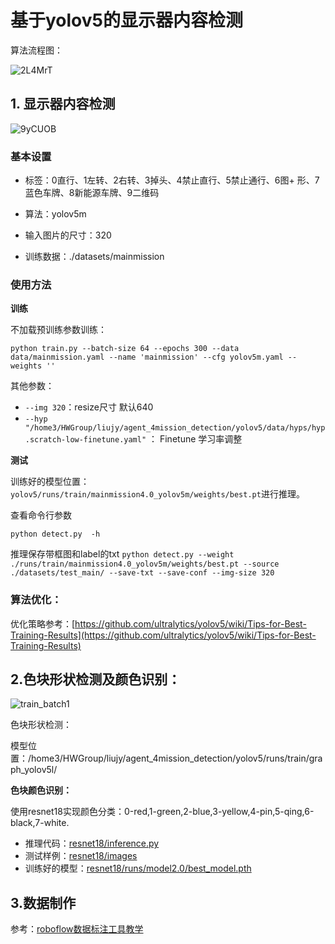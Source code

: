 # 基于yolov5的显示器内容检测

算法流程图：

![2L4MrT](https://ossjiyaoliu.oss-cn-beijing.aliyuncs.com/uPic/2L4MrT.png)

## 1. 显示器内容检测

![9yCUOB](https://ossjiyaoliu.oss-cn-beijing.aliyuncs.com/uPic/9yCUOB.jpg)

### 基本设置

+ 标签：0直行、1左转、2右转、3掉头、4禁止直行、5禁止通行、6图+ 形、7蓝色车牌、8新能源车牌、9二维码

+ 算法：yolov5m
+ 输入图片的尺寸：320
+ 训练数据：./datasets/mainmission

### 使用方法 

**训练**

不加载预训练参数训练：
```
python train.py --batch-size 64 --epochs 300 --data data/mainmission.yaml --name 'mainmission' --cfg yolov5m.yaml --weights ''
```

其他参数：
+ `--img 320`：resize尺寸  默认640
+ `--hyp "/home3/HWGroup/liujy/agent_4mission_detection/yolov5/data/hyps/hyp.scratch-low-finetune.yaml"` ： Finetune 学习率调整

**测试**

训练好的模型位置：`yolov5/runs/train/mainmission4.0_yolov5m/weights/best.pt`进行推理。

查看命令行参数

`python detect.py  -h`

推理保存带框图和label的txt
`python detect.py --weight ./runs/train/mainmission4.0_yolov5m/weights/best.pt --source ./datasets/test_main/ --save-txt --save-conf --img-size 320`

### 算法优化：

优化策略参考：[https://github.com/ultralytics/yolov5/wiki/Tips-for-Best-Training-Results](https://github.com/ultralytics/yolov5/wiki/Tips-for-Best-Training-Results)

## 2.色块形状检测及颜色识别：

![train_batch1](https://ossjiyaoliu.oss-cn-beijing.aliyuncs.com/uPic/train_batch0.jpg)

色块形状检测：

模型位置：/home3/HWGroup/liujy/agent_4mission_detection/yolov5/runs/train/graph_yolov5l/

**色块颜色识别：**

使用resnet18实现颜色分类：0-red,1-green,2-blue,3-yellow,4-pin,5-qing,6-black,7-white.

+ 推理代码：[resnet18/inference.py](https://github.com/huihui500/agent_4mission/blob/liujy/resnet18/inference.py)
+ 测试样例：[resnet18/images](https://github.com/huihui500/agent_4mission/tree/liujy/resnet18/images)
+ 训练好的模型：[resnet18/runs/model2.0/best_model.pth](https://github.com/huihui500/agent_4mission/blob/liujy/resnet18/runs/model2.0/best_model.pth)

## 3.数据制作

参考：[roboflow数据标注工具教学](https://www.bilibili.com/video/BV1LD4y1672d/)


